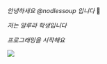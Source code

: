 _안녕하세요 @nodlessoup 입니다_ 🌃

_저는 알루라 학생입니다_

_프로그래밍을 시작해요_

![](https://i.pinimg.com/originals/d8/ef/f3/d8eff30e7470bf3efbbc05eb98c94d1e.gif)
